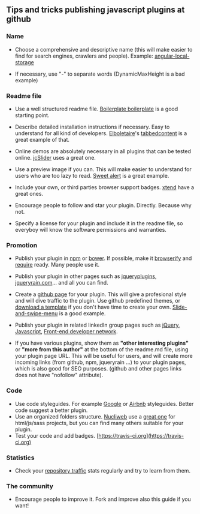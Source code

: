Tips and tricks publishing javascript plugins at github
---------------------

### Name

* Choose a comprehensive and descriptive name (this will make easier to find for search engines, crawlers and people). Example: [angular-local-storage](https://github.com/grevory/angular-local-storage)

* If necessary, use "-" to separate words (DynamicMaxHeight is a bad example)


### Readme file

* Use a well structured readme file. [Boilerplate boilerplate](https://github.com/ajpiano/boilerplate-boilerplate) is a good starting point.

* Describe detailed installation instructions if necessary. Easy to understand for all kind of developers. [Elboletaire](https://github.com/elboletaire/)'s [tabbedcontent](https://github.com/elboletaire/tabbedcontent) is a great example of that.
 
* Online demos are absolutely necessary in all plugins that can be tested online. [jcSlider](http://joanclaret.github.io/jcSlider/) uses a great one.

* Use a preview image if you can. This will make easier to understand for users who are too lazy to read. [Sweet alert](https://github.com/t4t5/sweetalert) is a great example. 

* Include your own, or third parties browser support badges. [xtend](https://github.com/Raynos/xtend) have a great ones.

* Encourage people to follow and star your plugin. Directly. Because why not.

* Specify a license for your plugin and include it in the readme file, so everyboy will know the software permissions and warranties.


### Promotion

* Publish your plugin in [npm](https://www.npmjs.com/) or [bower](http://bower.io/). If possible, make it [browserify](http://browserify.org/) and [require](http://requirejs.org/) ready. Many people use it.

* Publish your plugin in other pages such as [jqueryplugins](http://jquery-plugins.net/SubmitPlugin), [jqueryrain.com](http://www.jqueryrain.com/submit-your-tutorial/)... and all you can find. 

* Create a [github page](https://pages.github.com/) for your plugin. This will give a profesional style and will dive traffic to the plugin. Use github predefined themes, or [download a template](http://html5up.net/) if you don't have time to create your own. [Slide-and-swipe-menu](http://joanclaret.github.io/slide-and-swipe-menu/) is a good example.

* Publish your plugin in related linkedIn group pages such as [jQuery](https://www.linkedin.com/grp/home?gid=100943), [Javascript](https://www.linkedin.com/grp/home?gid=121615), [Front-end developer network](https://www.linkedin.com/grp/home?gid=4078515).

* If you have various plugins, show them as **"other interesting plugins"** or **"more from this author"** at the bottom of the readme.md file, using your plugin page URL. This will be useful for users, and will create more incoming links (from github, npm, jqueryrain ...) to your plugin pages, which is also good for SEO purposes.  (github and  other pages links does not have "nofollow" attribute).


### Code

* Use code styleguides. For example [Google](https://github.com/google/styleguide) or [Airbnb](https://github.com/airbnb/javascript) styleguides. Better code suggest a better plugin.
* Use an organized folders structure. [Nucliweb](https://github.com/nucliweb/) use a [great one](https://github.com/nucliweb/nucliweb-Boilerplate) for html/js/sass projects, but you can find many others suitable for your plugin.
* Test your code and add badges. [https://travis-ci.org](https://travis-ci.org)


### Statistics

* Check your [repository traffic](https://github.com/blog/1672-introducing-github-traffic-analytics) stats regularly and try to learn from them.


### The community
* Encourage people to improve it. Fork and improve also this guide if you want!
